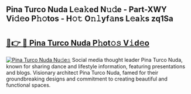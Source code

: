 ## Pina Turco Nuda L𝚎a𝚔ed N𝚞𝚍e - Part-XWY Vi𝚍𝚎o P𝚑𝚘tos - H𝚘𝚝 O𝚗𝚕yf𝚊ns L𝚎a𝚔s zq1Sa

# <h2><a href="http://kf1wdt.oniu.top/?m=Pina+Turco+Nuda">🔗👉 🔴 Pina Turco Nuda P𝚑ot𝚘𝚜 V𝚒d𝚎o</a></h2>

[![Pina Turco Nuda Nu𝚍e𝚜](https://i.imgur.com/0qMVB7G.gif)](http://kf1wdt.oniu.top/?m=Pina+Turco+Nuda)
Social media thought leader Pina Turco Nuda, known for sharing dance and lifestyle information, featuring presentations and blogs. Visionary architect Pina Turco Nuda, famed for their groundbreaking designs and commitment to creating beautiful and functional spaces.  
